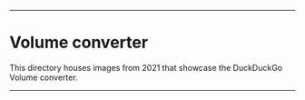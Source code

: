 
***

# Volume converter

This directory houses images from 2021 that showcase the DuckDuckGo Volume converter.

***
